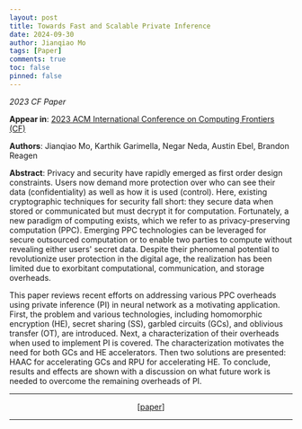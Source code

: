 ```yaml
---
layout: post
title: Towards Fast and Scalable Private Inference
date: 2024-09-30
author: Jianqiao Mo
tags: [Paper]
comments: true
toc: false
pinned: false
---
```

_2023 CF Paper_

**Appear in**:
[2023 ACM International Conference on Computing Frontiers (CF)](https://www.computingfrontiers.org/2023/) 

**Authors**: Jianqiao Mo, Karthik Garimella, Negar Neda, Austin Ebel, Brandon Reagen

**Abstract**:
Privacy and security have rapidly emerged as first order design constraints. Users now demand more protection over who can see their data (confidentiality) as well as how it is used (control). Here, existing cryptographic techniques for security fall short: they secure data when stored or communicated but must decrypt it for computation. Fortunately, a new paradigm of computing exists, which we refer to as privacy-preserving computation (PPC). Emerging PPC technologies can be leveraged for secure outsourced computation or to enable two parties to compute without revealing either users' secret data. Despite their phenomenal potential to revolutionize user protection in the digital age, the realization has been limited due to exorbitant computational, communication, and storage overheads.

This paper reviews recent efforts on addressing various PPC overheads using private inference (PI) in neural network as a motivating application. First, the problem and various technologies, including homomorphic encryption (HE), secret sharing (SS), garbled circuits (GCs), and oblivious transfer (OT), are introduced. Next, a characterization of their overheads when used to implement PI is covered. The characterization motivates the need for both GCs and HE accelerators. Then two solutions are presented: HAAC for accelerating GCs and RPU for accelerating HE. To conclude, results and effects are shown with a discussion on what future work is needed to overcome the remaining overheads of PI.

***

<div style="text-align: center;">
[<a href="https://dl.acm.org/doi/abs/10.1145/3587135.3592169">paper</a>]
</div>

***